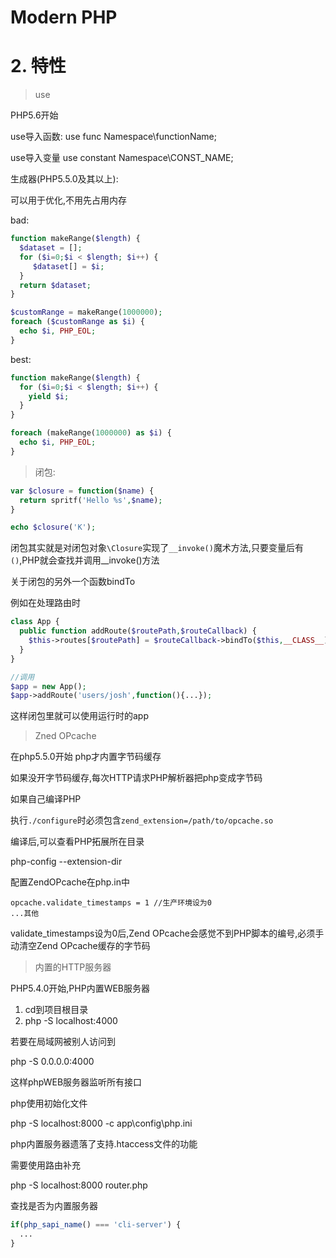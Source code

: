 # Modern PHP

# 2. 特性

>use

PHP5.6开始

use导入函数: use func Namespace\functionName;

use导入变量 use constant Namespace\CONST_NAME;

生成器(PHP5.5.0及其以上):

可以用于优化,不用先占用内存

bad:

```php
function makeRange($length) {
  $dataset = [];
  for ($i=0;$i < $length; $i++) {
     $dataset[] = $i;
  }
  return $dataset;
}

$customRange = makeRange(1000000);
foreach ($customRange as $i) {
  echo $i, PHP_EOL;
}
```

best: 

```php
function makeRange($length) {
  for ($i=0;$i < $length; $i++) {
    yield $i;
  }
}

foreach (makeRange(1000000) as $i) {
  echo $i, PHP_EOL;
}
```

>闭包:

```php
var $closure = function($name) {
  return spritf('Hello %s',$name);
}

echo $closure('K');
```

闭包其实就是对闭包对象`\Closure`实现了`__invoke()`魔术方法,只要变量后有`()`,PHP就会查找并调用__invoke()方法

关于闭包的另外一个函数bindTo

例如在处理路由时

```php
class App {
  public function addRoute($routePath,$routeCallback) {
    $this->routes[$routePath] = $routeCallback->bindTo($this,__CLASS__);
  }
}

//调用
$app = new App();
$app->addRoute('users/josh',function(){...});
```

这样闭包里就可以使用运行时的app

>Zned OPcache

在php5.5.0开始 php才内置字节码缓存

如果没开字节码缓存,每次HTTP请求PHP解析器把php变成字节码

如果自己编译PHP

执行`./configure`时必须包含`zend_extension=/path/to/opcache.so`

编译后,可以查看PHP拓展所在目录

php-config --extension-dir

配置ZendOPcache在php.in中

```shell
opcache.validate_timestamps = 1 //生产环境设为0
...其他
```

validate_timestamps设为0后,Zend OPcache会感觉不到PHP脚本的编号,必须手动清空Zend OPcache缓存的字节码

>内置的HTTP服务器

PHP5.4.0开始,PHP内置WEB服务器

1. cd到项目根目录
2. php -S localhost:4000

若要在局域网被别人访问到

php -S 0.0.0.0:4000

这样phpWEB服务器监听所有接口

php使用初始化文件

php -S localhost:8000 -c app\config\php.ini

php内置服务器遗落了支持.htaccess文件的功能

需要使用路由补充

php -S localhost:8000 router.php

查找是否为内置服务器

```php
if(php_sapi_name() === 'cli-server') {
  ...
}
```






